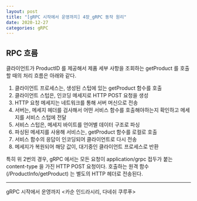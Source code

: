 ```yaml
---
layout: post
title: "[gRPC 시작에서 운영까지] 4장_gRPC 동작 원리"
date: 2020-12-27
categories: gRPC
---
```


## RPC 흐름

클라이언트가 ProductID 를 제공해서 제품 세부 사항을 조회하는 getProduct 를 호출할 때의 처리 흐름은 아래와 같다.

1. 클라이언트 프로세스는, 생성된 스텁에 있는 getProduct 함수를 호출
2. 클라이언트 스텁은, 인코딩 메세지로 HTTP POST 요청을 생성
3. HTTP 요청 메세지는 네트워크를 통해 서버 머신으로 전송
4. 서버는, 메세지 헤더를 검사해서 어떤 서비스 함수를 호출해야하는지 확인하고 메세지를 서비스 스텁에 전달
5. 서비스 스텁은, 메세지 바이트를 언어별 데이터 구조로 파싱
6. 파싱된 메세지를 사용해 서비스는, getProduct 함수를 로컬로 호출
7. 서비스 함수의 응답이 인코딩되어 클라이언트로 다시 전송
8. 메세지가 복원되어 해당 값이, 대기중인 클라이언트 프로세스로 반환

특히 위 2번의 경우, gRPC 에서는 모든 요청이 application/grpc 접두가 붙는 content-type 을 가진 HTTP POST 요청이다.
호출하는 원격 함수 (/ProductInfo/getProduct) 는 별도의 HTTP 헤더로 전송된다.

---

gRPC 시작에서 운영까지 <카순 인드라시리, 다네쉬 쿠루푸>